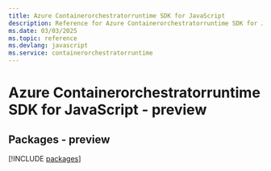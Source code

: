 ```yaml
---
title: Azure Containerorchestratorruntime SDK for JavaScript
description: Reference for Azure Containerorchestratorruntime SDK for JavaScript
ms.date: 03/03/2025
ms.topic: reference
ms.devlang: javascript
ms.service: containerorchestratorruntime
---
```

# Azure Containerorchestratorruntime SDK for JavaScript - preview
## Packages - preview
[!INCLUDE [packages](containerorchestratorruntime-index.md)]